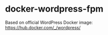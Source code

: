 # docker-wordpress-fpm

Based on official WordPress Docker image: https://hub.docker.com/_/wordpress/
